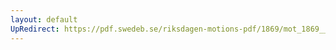 ```yaml
---
layout: default
UpRedirect: https://pdf.swedeb.se/riksdagen-motions-pdf/1869/mot_1869__ak__00279.pdf
---
```

